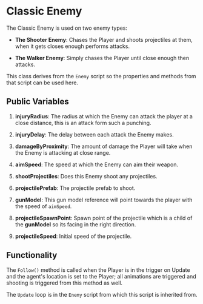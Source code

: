 # Classic Enemy

The Classic Enemy is used on two enemy types:

- **The Shooter Enemy**: Chases the Player and shoots projectiles at them, when it gets closes enough performs attacks.

- **The Walker Enemy**: Simply chases the Player until close enough then attacks.

This class derives from the `Enemy` script so the properties and methods from that script can be used here.

## Public Variables

1. **injuryRadius**: The radius at which the Enemy can attack the player at a close distance, this is an attack form such a punching.

2. **injuryDelay**: The delay between each attack the Enemy makes.

3. **damageByProximity**: The amount of damage the Player will take when the Enemy is attacking at close range.

4. **aimSpeed**: The speed at which the Enemy can aim their weapon.

5. **shootProjectiles**: Does this Enemy shoot any projectiles.

6. **projectilePrefab**: The projectile prefab to shoot.

7. **gunModel**: This gun model reference will point towards the player with the speed of `aimSpeed`.

8. **projectileSpawnPoint**: Spawn point of the projectile which is a child of the **gunModel** so its facing in the right direction.

9. **projectileSpeed**: Initial speed of the projectile.

## Functionality

The `Follow()` method is called when the Player is in the trigger on Update and the agent's location is set to the Player; all animations are triggered and shooting is triggered from this method as well.

The `Update` loop is in the `Enemy` script from which this script is inherited from.
